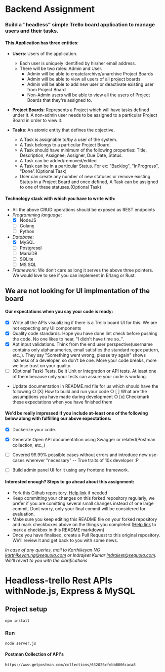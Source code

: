 # Backend Assignment

### Build a "headless" simple Trello board application to manage users and their tasks.	

#### This Application has three entities:

  - **Users**: Users of the application. 
    - Each user is uniquely identified by his/her email address.
    - There will be two roles: Admin and User. 
      - Admin will be able to create/archive/unarchive Project Boards
      - Admin will be able to view all users of all project boards
      - Admin will be able to add new user or deactivate existing user from Project Board
      - Non-Admin users will be able to view all the users of Project Boards that they're assigned to.
				
  - **Project Boards**: Represents a Project which will have tasks defined under it. A non-admin user needs to be assigned to a particular Project Board in order to view it. 
		
  - **Tasks**: An atomic entity that defines the objective. 
    - A Task is assignable to/by a user of the system. 
    - A Task belongs to a particular Project Board.
    - A Task should have minimum of the following properties: Title, Description, Assignee, Assigner, Due Date, Status.
    - A Task can be added/removed/edited
    - A Task can be in a particular Status. For ex: "Backlog", "InProgress", "Done".(Optional Task)
    - User can create any number of new statuses or remove existing Status in a Project Board and once defined, A Task can be assigned to one of these statuses.(Optional Task)
	


#### Technology stack with which you have to write with:
  - All the above CRUD operations should be exposed as REST endpoints
  - _Programming language_: 
  	- [X] NodeJS
	- [ ] Golang
	- [ ] Python
  - _Database_: 
  	- [X] MySQL
	- [ ] Postgresql
	- [ ] MariaDB
	- [ ] SQLite
	- [ ] MS SQL
  - _Framework_: We don’t care as long it serves the above three pointers. We would love to see if you can implement in Erlang or Rust. 


##  We are not looking for UI implmentation of the board 

#### Our expectations when you say your code is ready:
  - [X] Write all the APIs visualizing if there is a Trello board UI for this. We are not expecting any UI components
  - [X] Quality code standards. Hope you have done lint check before pushing the code. No one likes to hear, "I didn't have time so..".
  - [X] Apt input validations. Think from the end user perspective(username contains only alphanumerics, email satisfies the standard regex pattern, etc.,). They say "Something went wrong, please try again" shows laziness of a developer, so don't be one. More your code breaks, more we lose trust on your quality.
  - [ ] (Optional Task) Tests. Be it Unit or Integration or API tests. At least one of them because only your tests can assure your code is working. 
  - Update documentation in README.md file for us which should have the following
		○ [X] How to build and run your code
		○ [ ] What are the assumptions you have made during development
		○ [x] Checkmark these expectations when you have finished them
	

#### We'd be really impressed if you include at-least one of the following below along with fulfilling our above expectations:
  - [X] Dockerize your code.
  - [X] Generate Open API documentation using Swagger or related(Postman collection, etc.,)
  - [ ] Covered 99.99% possible cases without errors and introduce new use-cases wherever "necessary" -- True traits of 10x developer :P
  - [ ] Build admin panel UI for it using any frontend framework.
  


#### Interested enough? Steps to go ahead about this assignment:
  - Fork this Github repository. [Help link](https://guides.github.com/activities/forking) if needed
  - Keep committing your changes on this forked repository regularly, we prefer if you are comitting several small changes instead of one large commit. Dont worry, only your final commit will be considered for evaluation.
  - Make sure you keep editing this README file on your forked repository and mark checkboxes above on the things you completed ([Help link](https://www.markdownguide.org/extended-syntax/#task-lists) to mark a checkbox in this README markdown)
  - Once you have finalised, create a Pull Request to this original repository. We'll review it and get back to you with some news.
  

 
_In case of any queries, mail to Karthikeyan NG <karthikeyan.ng@sequoia.com> or Indrajeet Kumar <indrajeet@sequoia.com>. We'll revert to you with the clarifications_
 
 
# Headless-trello Rest APIs withNode.js, Express & MySQL

## Project setup
```
npm install
```

### Run
```
node server.js
```

#### Postman Collection of API's
```
https://www.getpostman.com/collections/632026cfebb8006caca8

```